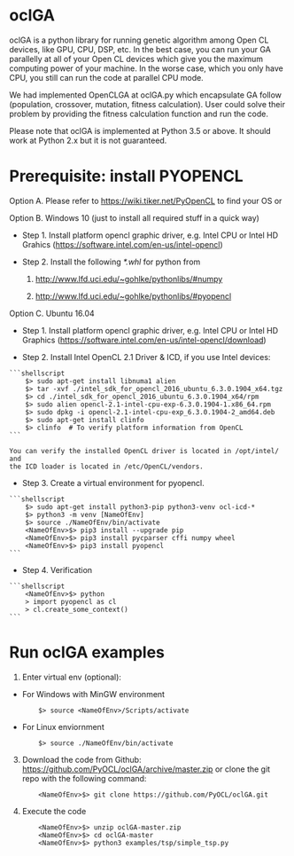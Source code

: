 # oclGA
oclGA is a python library for running genetic algorithm among Open CL devices, like GPU, CPU, DSP, etc. In the best case, you can run your GA parallelly at all of your Open CL devices which give you the maximum computing power of your machine. In the worse case, which you only have CPU, you still can run the code at parallel CPU mode.

We had implemented OpenCLGA at oclGA.py which encapsulate GA follow (population, crossover, mutation, fitness calculation). User could solve their problem by providing the fitness calculation function and run the code.

Please note that oclGA is implemented at Python 3.5 or above. It should work at Python 2.x but it is not guaranteed.

# Prerequisite: install PYOPENCL

Option A. Please refer to https://wiki.tiker.net/PyOpenCL to find your OS or

Option B. Windows 10 (just to install all required stuff in a quick way)

  * Step 1. Install platform opencl graphic driver, e.g. Intel CPU or Intel HD Grahics (https://software.intel.com/en-us/intel-opencl)

  * Step 2. Install the following *\*.whl* for python from

     1. http://www.lfd.uci.edu/~gohlke/pythonlibs/#numpy

     2. http://www.lfd.uci.edu/~gohlke/pythonlibs/#pyopencl

Option C. Ubuntu 16.04

   * Step 1. Install platform opencl graphic driver, e.g. Intel CPU or Intel HD Graphics (https://software.intel.com/en-us/intel-opencl/download)

   * Step 2. Install Intel OpenCL 2.1 Driver & ICD, if you use Intel devices:
   
    ```shellscript
        $> sudo apt-get install libnuma1 alien
        $> tar -xvf ./intel_sdk_for_opencl_2016_ubuntu_6.3.0.1904_x64.tgz
        $> cd ./intel_sdk_for_opencl_2016_ubuntu_6.3.0.1904_x64/rpm
        $> sudo alien opencl-2.1-intel-cpu-exp-6.3.0.1904-1.x86_64.rpm
        $> sudo dpkg -i opencl-2.1-intel-cpu-exp_6.3.0.1904-2_amd64.deb
        $> sudo apt-get install clinfo
        $> clinfo  # To verify platform information from OpenCL
    ```
    
    You can verify the installed OpenCL driver is located in /opt/intel/ and
    the ICD loader is located in /etc/OpenCL/vendors.

   * Step 3. Create a virtual environment for pyopencl.
   
    ```shellscript
        $> sudo apt-get install python3-pip python3-venv ocl-icd-*
        $> python3 -m venv [NameOfEnv]
        $> source ./NameOfEnv/bin/activate
        <NameOfEnv>$> pip3 install --upgrade pip
        <NameOfEnv>$> pip3 install pycparser cffi numpy wheel
        <NameOfEnv>$> pip3 install pyopencl
    ```

   * Step 4. Verification
    
    ```shellscript
        <NameOfEnv>$> python
        > import pyopencl as cl
        > cl.create_some_context()
    ```

# Run oclGA examples

1. Enter virtual env (optional):

 * For Windows with MinGW environment

    ```shellscript
        $> source <NameOfEnv>/Scripts/activate
    ```
  * For Linux enviornment
  
    ```shellscript
        $> source ./NameOfEnv/bin/activate
    ```

3. Download the code from Github: https://github.com/PyOCL/oclGA/archive/master.zip or clone the git repo with the following command:

   ```shellscript
       <NameOfEnv>$> git clone https://github.com/PyOCL/oclGA.git
   ```

4. Execute the code

    ```shellscript
        <NameOfEnv>$> unzip oclGA-master.zip
        <NameOfEnv>$> cd oclGA-master
        <NameOfEnv>$> python3 examples/tsp/simple_tsp.py
    ```
